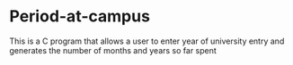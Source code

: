 # Period-at-campus
This is a C program that allows a user to enter year of university entry and generates the number of months and years so far spent
